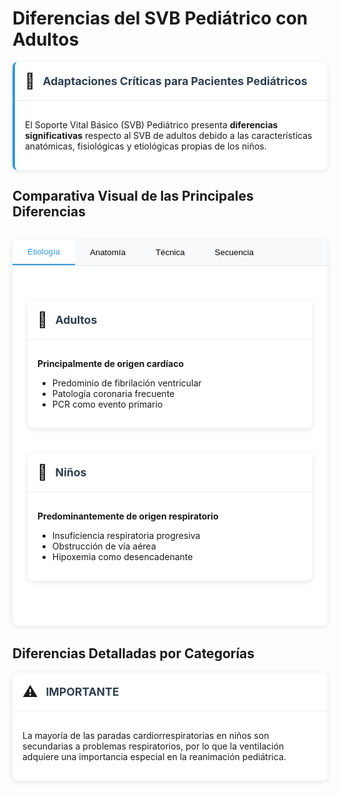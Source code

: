 # Diferencias del SVB Pediátrico con Adultos

<div class="custom-card info-card">
  <div class="card-header">
    <div class="header-icon">🔄</div>
    <div class="header-title">Adaptaciones Críticas para Pacientes Pediátricos</div>
  </div>
  <div class="card-content">
    <p>El Soporte Vital Básico (SVB) Pediátrico presenta <strong>diferencias significativas</strong> respecto al SVB de adultos debido a las características anatómicas, fisiológicas y etiológicas propias de los niños.</p>
  </div>
</div>

## Comparativa Visual de las Principales Diferencias

<div class="tabs-container">
  <div class="tabs-header">
    <button class="tab-button active" data-tab="etiologia">Etiología</button>
    <button class="tab-button" data-tab="anatomia">Anatomía</button>
    <button class="tab-button" data-tab="tecnica">Técnica</button>
    <button class="tab-button" data-tab="secuencia">Secuencia</button>
  </div>
  
  <div class="tab-content active" id="etiologia">
    <div class="grid-2">
      <div class="custom-card">
        <div class="card-header">
          <div class="header-icon">👨</div>
          <div class="header-title">Adultos</div>
        </div>
        <div class="card-content">
          <p><strong>Principalmente de origen cardíaco</strong></p>
          <ul>
            <li>Predominio de fibrilación ventricular</li>
            <li>Patología coronaria frecuente</li>
            <li>PCR como evento primario</li>
          </ul>
        </div>
      </div>
      <div class="custom-card">
        <div class="card-header">
          <div class="header-icon">👶</div>
          <div class="header-title">Niños</div>
        </div>
        <div class="card-content">
          <p><strong>Predominantemente de origen respiratorio</strong></p>
          <ul>
            <li>Insuficiencia respiratoria progresiva</li>
            <li>Obstrucción de vía aérea</li>
            <li>Hipoxemia como desencadenante</li>
          </ul>
        </div>
      </div>
    </div>
  </div>
  
  <div class="tab-content" id="anatomia">
    <div class="grid-2">
      <div class="custom-card">
        <div class="card-header">
          <div class="header-icon">👨</div>
          <div class="header-title">Adultos</div>
        </div>
        <div class="card-content">
          <ul>
            <li>Vía aérea más rígida y estable</li>
            <li>Lengua proporcionalmente más pequeña</li>
            <li>Mayor reserva respiratoria</li>
            <li>Tórax más rígido</li>
            <li>Frecuencia cardíaca basal: 60-100 lpm</li>
          </ul>
        </div>
      </div>
      <div class="custom-card">
        <div class="card-header">
          <div class="header-icon">👶</div>
          <div class="header-title">Niños</div>
        </div>
        <div class="card-content">
          <ul>
            <li>Vía aérea más estrecha y colapsable</li>
            <li>Lengua proporcionalmente más grande</li>
            <li>Menor reserva respiratoria</li>
            <li>Tórax más elástico</li>
            <li>Frecuencia cardíaca basal: 80-150 lpm</li>
          </ul>
        </div>
      </div>
    </div>
  </div>
  
  <div class="tab-content" id="tecnica">
    <div class="custom-card">
      <div class="card-header">
        <div class="header-icon">💪</div>
        <div class="header-title">Adaptaciones Técnicas según Edad</div>
      </div>
      <div class="card-content">
        <div class="grid-3">
          <div class="info-box">
            <h4>Adultos</h4>
            <ul>
              <li>Dos manos, centro del tórax</li>
              <li>Profundidad: 5-6 cm</li>
              <li>Extensión completa de la cabeza</li>
            </ul>
          </div>
          <div class="info-box">
            <h4>Niños (1-8 años)</h4>
            <ul>
              <li>Una o dos manos, centro del tórax</li>
              <li>Profundidad: 1/3 del tórax (≈ 5 cm)</li>
              <li>Ligera extensión de la cabeza</li>
            </ul>
          </div>
          <div class="info-box">
            <h4>Lactantes (<1 año)</h4>
            <ul>
              <li>Dos dedos o técnica del abrazo</li>
              <li>Profundidad: 1/3 del tórax (≈ 4 cm)</li>
              <li>Posición neutra</li>
            </ul>
          </div>
        </div>
      </div>
    </div>
  </div>
  
  <div class="tab-content" id="secuencia">
    <div class="grid-2">
      <div class="custom-card">
        <div class="card-header">
          <div class="header-icon">👨</div>
          <div class="header-title">Secuencia en Adultos</div>
        </div>
        <div class="card-content">
          <ol>
            <li>Verificar respuesta y respiración</li>
            <li>Llamar al 112 (primero)</li>
            <li>Iniciar con compresiones (C-A-B)</li>
            <li>Relación 30:2</li>
          </ol>
        </div>
      </div>
      <div class="custom-card important-card">
        <div class="card-header">
          <div class="header-icon">👶</div>
          <div class="header-title">Secuencia en Pediatría</div>
        </div>
        <div class="card-content">
          <ol>
            <li>Verificar respuesta y respiración</li>
            <li>Iniciar RCP durante 1 min (si está solo)</li>
            <li>5 ventilaciones iniciales (A-B-C)</li>
            <li>Relación 15:2 (profesionales)</li>
          </ol>
        </div>
      </div>
    </div>
  </div>
</div>

## Diferencias Detalladas por Categorías

<div class="custom-card">
  <div class="card-header">
    <div class="header-icon">⚠️</div>
    <div class="header-title">IMPORTANTE</div>
  </div>
  <div class="card-content">
    <p>La mayoría de las paradas cardiorrespiratorias en niños son secundarias a problemas respiratorios, por lo que la ventilación adquiere una importancia especial en la reanimación pediátrica.</p>
  </div>
</div>

<style>
.grid-2 {
  display: grid;
  grid-template-columns: repeat(auto-fit, minmax(300px, 1fr));
  gap: 1.5rem;
  margin: 2rem 0;
}

.grid-3 {
  display: grid;
  grid-template-columns: repeat(auto-fit, minmax(250px, 1fr));
  gap: 1.5rem;
  margin: 1rem 0;
}

.custom-card {
  background: #fff;
  border-radius: 8px;
  box-shadow: 0 2px 8px rgba(0,0,0,0.1);
  margin-bottom: 1rem;
}

.info-card {
  border-left: 4px solid #3498db;
}

.important-card {
  border-left: 4px solid #e74c3c;
}

.card-header {
  padding: 1rem;
  border-bottom: 1px solid #eee;
  display: flex;
  align-items: center;
}

.header-icon {
  font-size: 1.5rem;
  margin-right: 0.8rem;
}

.header-title {
  font-size: 1.1rem;
  font-weight: bold;
  color: #2c3e50;
}

.card-content {
  padding: 1rem;
}

.info-box {
  background: #f8f9fa;
  padding: 1rem;
  border-radius: 6px;
  border-left: 3px solid #3498db;
}

.info-box h4 {
  margin-top: 0;
  color: #2c3e50;
}

/* Estilos para los tabs */
.tabs-container {
  margin: 2rem 0;
  background: #fff;
  border-radius: 8px;
  box-shadow: 0 2px 8px rgba(0,0,0,0.1);
  overflow: hidden;
}

.tabs-header {
  display: flex;
  background: #f8f9fa;
  border-bottom: 1px solid #dee2e6;
}

.tab-button {
  padding: 0.75rem 1.5rem;
  border: none;
  background: none;
  cursor: pointer;
  font-weight: 500;
  transition: all 0.3s ease;
}

.tab-button.active {
  color: #3498db;
  border-bottom: 2px solid #3498db;
  background: #fff;
}

.tab-content {
  display: none;
  padding: 1.5rem;
}

.tab-content.active {
  display: block;
}
</style>

<script>
  document.addEventListener('DOMContentLoaded', function() {
    const tabs = document.querySelectorAll('.tab-button');
    
    tabs.forEach(tab => {
      tab.addEventListener('click', () => {
        // Desactivar todos los tabs
        document.querySelectorAll('.tab-button').forEach(t => {
          t.classList.remove('active');
        });
        
        // Ocultar todos los contenidos
        document.querySelectorAll('.tab-content').forEach(c => {
          c.classList.remove('active');
        });
        
        // Activar el tab seleccionado
        tab.classList.add('active');
        
        // Mostrar el contenido correspondiente
        const tabId = tab.getAttribute('data-tab');
        document.getElementById(tabId).classList.add('active');
      });
    });
  });
</script>
